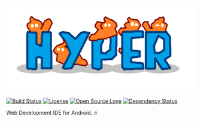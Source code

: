 # ![Hyper](art/logo_large.png)

[![Build Status](https://travis-ci.org/geeteshk/Hyper.svg?branch=master)](https://travis-ci.org/geeteshk/Hyper)
[![License](https://img.shields.io/badge/License-Apache%202.0-blue.svg)](https://opensource.org/licenses/Apache-2.0)
[![Open Source Love](https://badges.frapsoft.com/os/v2/open-source.svg?v=103)](https://github.com/ellerbrock/open-source-badges/)
[![Dependency Status](https://www.versioneye.com/user/projects/5a027d4815f0d72edabc9ae5/badge.svg?style=flat-square)](https://www.versioneye.com/user/projects/5a027d4815f0d72edabc9ae5)

Web Development IDE for Android. :fire:
